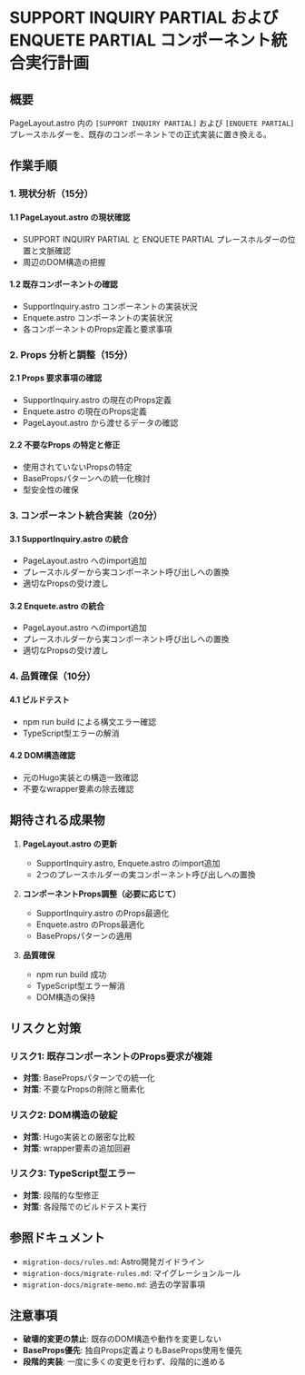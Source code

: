 # SUPPORT INQUIRY PARTIAL および ENQUETE PARTIAL コンポーネント統合実行計画

## 概要

PageLayout.astro 内の `[SUPPORT INQUIRY PARTIAL]` および `[ENQUETE PARTIAL]` プレースホルダーを、既存のコンポーネントでの正式実装に置き換える。

## 作業手順

### 1. 現状分析（15分）

#### 1.1 PageLayout.astro の現状確認
- SUPPORT INQUIRY PARTIAL と ENQUETE PARTIAL プレースホルダーの位置と文脈確認
- 周辺のDOM構造の把握

#### 1.2 既存コンポーネントの確認
- SupportInquiry.astro コンポーネントの実装状況
- Enquete.astro コンポーネントの実装状況  
- 各コンポーネントのProps定義と要求事項

### 2. Props 分析と調整（15分）

#### 2.1 Props 要求事項の確認
- SupportInquiry.astro の現在のProps定義
- Enquete.astro の現在のProps定義
- PageLayout.astro から渡せるデータの確認

#### 2.2 不要なProps の特定と修正
- 使用されていないPropsの特定
- BasePropsパターンへの統一化検討
- 型安全性の確保

### 3. コンポーネント統合実装（20分）

#### 3.1 SupportInquiry.astro の統合
- PageLayout.astro へのimport追加
- プレースホルダーから実コンポーネント呼び出しへの置換
- 適切なPropsの受け渡し

#### 3.2 Enquete.astro の統合
- PageLayout.astro へのimport追加
- プレースホルダーから実コンポーネント呼び出しへの置換
- 適切なPropsの受け渡し

### 4. 品質確保（10分）

#### 4.1 ビルドテスト
- npm run build による構文エラー確認
- TypeScript型エラーの解消

#### 4.2 DOM構造確認
- 元のHugo実装との構造一致確認
- 不要なwrapper要素の除去確認

## 期待される成果物

1. **PageLayout.astro の更新**
   - SupportInquiry.astro, Enquete.astro のimport追加
   - 2つのプレースホルダーの実コンポーネント呼び出しへの置換

2. **コンポーネントProps調整（必要に応じて）**
   - SupportInquiry.astro のProps最適化
   - Enquete.astro のProps最適化
   - BasePropsパターンの適用

3. **品質確保**
   - npm run build 成功
   - TypeScript型エラー解消
   - DOM構造の保持

## リスクと対策

### リスク1: 既存コンポーネントのProps要求が複雑
- **対策**: BasePropsパターンでの統一化
- **対策**: 不要なPropsの削除と簡素化

### リスク2: DOM構造の破綻
- **対策**: Hugo実装との厳密な比較
- **対策**: wrapper要素の追加回避

### リスク3: TypeScript型エラー
- **対策**: 段階的な型修正
- **対策**: 各段階でのビルドテスト実行

## 参照ドキュメント

- `migration-docs/rules.md`: Astro開発ガイドライン
- `migration-docs/migrate-rules.md`: マイグレーションルール  
- `migration-docs/migrate-memo.md`: 過去の学習事項

## 注意事項

- **破壊的変更の禁止**: 既存のDOM構造や動作を変更しない
- **BaseProps優先**: 独自Props定義よりもBaseProps使用を優先
- **段階的実装**: 一度に多くの変更を行わず、段階的に進める